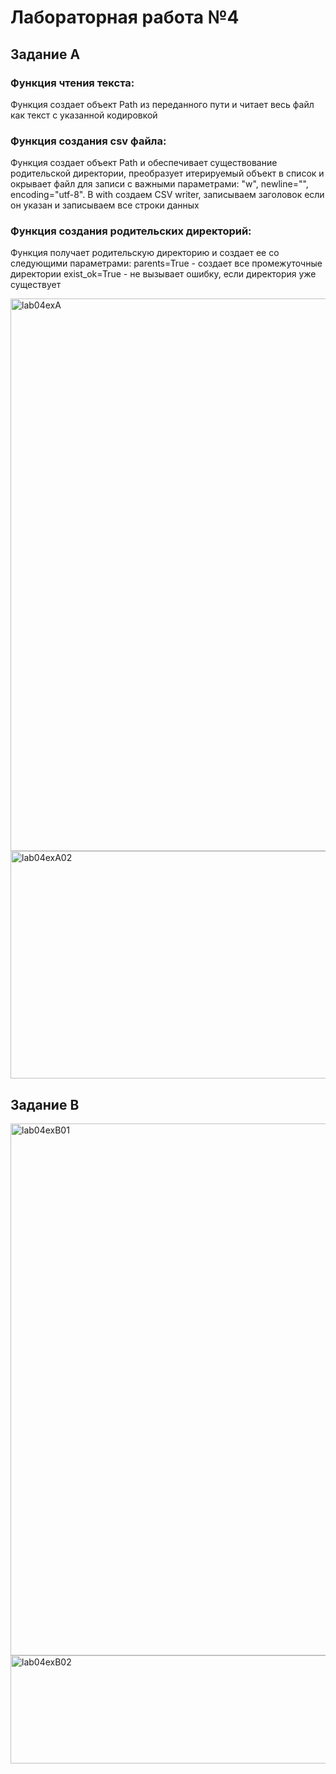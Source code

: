 # Лабораторная работа №4
## Задание A
### Функция чтения текста:
Функция создает объект Path из переданного пути и читает весь файл как текст с указанной кодировкой
### Функция создания csv файла:
Функция создает объект Path и обеспечивает существование родительской директории, преобразует итерируемый объект в список и окрывает файл для записи с важными параметрами: "w", newline="", encoding="utf-8". В with создаем CSV writer, записываем заголовок если он указан и записываем все строки данных
### Функция создания родительских директорий:
Функция получает родительскую директорию и создает ее со следующими параметрами: parents=True - создает все промежуточные директории
exist_ok=True - не вызывает ошибку, если директория уже существует 

<img width="1467" height="884" alt="lab04exA" src="https://github.com/user-attachments/assets/e5554d16-0b3e-406b-b8b9-8975eedaa823" />
<img width="1016" height="364" alt="lab04exA02" src="https://github.com/user-attachments/assets/acda0dd0-04ea-43d8-8bc2-5b295213dfce" />

## Задание B
<img width="1329" height="851" alt="lab04exB01" src="https://github.com/user-attachments/assets/77a7dffd-98b2-44f2-8747-7faf4df608e0" />
<img width="724" height="173" alt="lab04exB02" src="https://github.com/user-attachments/assets/1dd17920-ebd2-471b-8e2c-cff12f68c3c9" />
